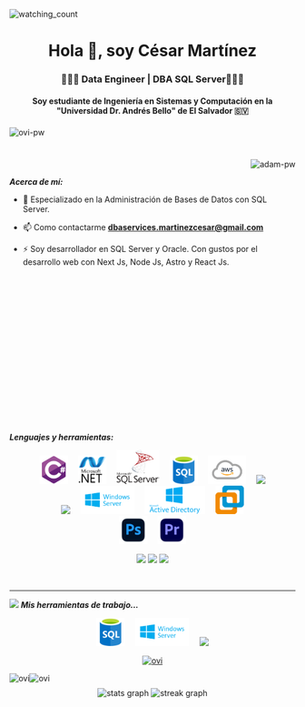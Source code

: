 <!-- Etiqueta de vistas en el Perfil -->
<p align="left"> <img src="https://komarev.com/ghpvc/?username=CesarM4rtinez&label=Vistas%20del%20Perfil&color=0e75b6&style=flat" alt="watching_count" /></p>

<h1 align="center">Hola 👋, soy César Martínez</h1>
<h3 align="center">🧑🏻‍💻 Data Engineer | DBA SQL Server🧑🏻‍💻</h3>
<h4 align="center">Soy estudiante de Ingeniería en Sistemas y Computación en la "Universidad Dr. Andrés Bello" de El Salvador 🇸🇻</h4>


<img align="center" src="https://github.com/CesarM4rtinez/CesarM4rtinez/blob/main/Banner%20Portada.png?raw=true" alt="ovi-pw" />

<br>

#
 
<p><img align="right" src="https://github.com/Adam-pw/Adam-pw/blob/main/animation_500_kxa883sd.gif" alt="adam-pw" /></p>

<br>

***Acerca de mí:***

- 🌱 Especializado en la Administración de Bases de Datos con SQL Server.

- 📫 Como contactarme **dbaservices.martinezcesar@gmail.com**

- ⚡ Soy desarrollador en SQL Server y Oracle. Con gustos por el desarrollo web con Next Js, Node Js, Astro y React Js.


<br>
<br>
<br>

<br>
<br>
<br>

<br>
<br>
<br>
<br>
<br>
<br>
<br>
<br>

#

***Lenguajes y herramientas:***

<p align="center"> 
<!-- C# -->
   <code> <img src="https://raw.githubusercontent.com/devicons/devicon/master/icons/csharp/csharp-original.svg" height="50"/> </code>
<!-- .NET -->
   <code> <img src="https://github.com/CesarM4rtinez/CesarM4rtinez/blob/main/NET.png?raw=true" height="50"/> </code>
<!-- SQL Server -->
   <code> <img src="https://github.com/CesarM4rtinez/CesarM4rtinez/blob/main/SQL%20Server.png?raw=true" height="60"/> </code>
<!-- Azure SQL -->
   <code> <img src="https://github.com/CesarM4rtinez/CesarM4rtinez/blob/main/SQL Server Icon - Azure.png?raw=true" height="50"/> </code>
<!-- AWS -->
   <code> <img src="https://github.com/CesarM4rtinez/CesarM4rtinez/blob/main/AWS-Cloud.png?raw=true" height="50"/> </code>
<!-- Oracle -->
   <code> <img src="https://fbk.it/images/Oracle.png" height="50"/> </code>
      
<br>
<!-- Arch Linux -->
   <code> <img height="50" src="https://th.bing.com/th/id/R.16768d04c3ad32788862171223903717?rik=CTDDKirgo4yZ7w&pid=ImgRaw&r=0"> </code>
<!-- Windows Server -->
   <code> <img src="https://github.com/CesarM4rtinez/CesarM4rtinez/blob/main/Windows Server.png?raw=true" height="50"/> </code>
<!-- Azure Active Directory -->
   <code> <img src="https://github.com/CesarM4rtinez/CesarM4rtinez/blob/main/Active Directory.png?raw=true" height="50"/> </code>
<!-- VMware -->
   <code> <img src="https://github.com/CesarM4rtinez/CesarM4rtinez/blob/main/VMware.png?raw=true" height="50"/> </code>

<br>
<!-- Photoshop -->
   <code> <img src="https://github.com/CesarM4rtinez/CesarM4rtinez/blob/main/Photoshop.png?raw=true" height="50"/> </code>
<!-- Premiere -->
   <code> <img src="https://github.com/CesarM4rtinez/CesarM4rtinez/blob/main/Premiere.png?raw=true" height="50"/> </code>
   


<!-- Etiquetas de datos en el Perfil -->
<p align="center">
<img src="https://img.shields.io/badge/Edad-21-purple" />
  <img src="https://img.shields.io/badge/Enfoque-Data Engineering-purple" />
  <img src="https://img.shields.io/badge/Idiomas-English%20%26%20Spanish-purple" />
</p>

<br>

---

<img src="https://media.giphy.com/media/iY8CRBdQXODJSCERIr/giphy.gif" width="30px">&nbsp;***Mis herramientas de trabajo...***

<p align="center">
 <!-- Azure SQL -->
   <code> <img src="https://github.com/CesarM4rtinez/CesarM4rtinez/blob/main/SQL Server Icon - Azure.png?raw=true" height="50"/> </code>
 <!-- WINDOWS SERVER -->
  <code> <img height="50" src="https://github.com/CesarM4rtinez/CesarM4rtinez/blob/main/Windows Server.png?raw=tru"> </code>
 <!-- SQL SERVER -->
  <code> <img height="50" src="https://clipart.info/images/ccovers/1499955337microsoft-sql-server-logo-png.png"> </code>
</p>

<!-- Estadísticas -->
<p align="center"> <a href="https://github.com/ryo-ma/github-profile-trophy"><img src="https://github-profile-trophy.vercel.app/?username=cesarm4rtinez" alt="ovi" /></a> </p>

<p><img align="left" margin-rigth= "9px" src="https://github-readme-stats.vercel.app/api?username=cesarm4rtinez&show_icons=true&locale=es" alt="ovi" /></p>

<p><img align="left" src="https://github-readme-stats.vercel.app/api/top-langs?username=cesarm4rtinez&show_icons=true&locale=es&layout=compact" alt="ovi" /></p>

  <!--
  <code> <img height="50" src="https://1.bp.blogspot.com/-onFNEDSrEmU/YFE2XVY6AJI/AAAAAAAAGN0/GC92ERDkccIPjDI15dMI7tjVSpGOY4vlQCLcBGAsYHQ/s0/MongoDB-Logo.png"> </code>
  <code> <img height="50" src="https://th.bing.com/th/id/R.f393ae83f6b28d559e76ef68a3eca96e?rik=U3wcJaYSWdbNHQ&pid=ImgRaw&r=0"> </code>
  <code> <img height="50" src="https://upload.wikimedia.org/wikipedia/commons/thumb/e/ed/Pandas_logo.svg/768px-Pandas_logo.svg.png"> </code>
  <code> <img height="50" src="https://www.vectorlogo.zone/logos/numpy/numpy-ar21.svg"> </code>
  <code> <img height="50" src="https://cdn4.iconfinder.com/data/icons/logos-and-brands/512/267_Python_logo-512.png"> </code> 
  -->

  ###

<br clear="both">

<div align="center">
  <img src="https://github-readme-stats.vercel.app/api?username=cesarm4rtninez&hide_title=false&hide_rank=false&show_icons=true&include_all_commits=true&count_private=true&disable_animations=false&theme=nord&locale=es&hide_border=false&order=1" height="150" alt="stats graph"  />
  <img src="https://streak-stats.demolab.com?user=rickytodev&locale=en&mode=daily&theme=nord&hide_border=false&border_radius=5&order=3" height="150" alt="streak graph"  />
</div>

